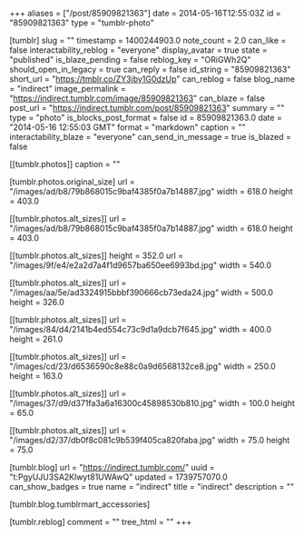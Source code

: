 +++
aliases = ["/post/85909821363"]
date = 2014-05-16T12:55:03Z
id = "85909821363"
type = "tumblr-photo"

[tumblr]
slug = ""
timestamp = 1400244903.0
note_count = 2.0
can_like = false
interactability_reblog = "everyone"
display_avatar = true
state = "published"
is_blaze_pending = false
reblog_key = "ORiGWh2Q"
should_open_in_legacy = true
can_reply = false
id_string = "85909821363"
short_url = "https://tmblr.co/ZY3jby1G0dzUp"
can_reblog = false
blog_name = "indirect"
image_permalink = "https://indirect.tumblr.com/image/85909821363"
can_blaze = false
post_url = "https://indirect.tumblr.com/post/85909821363"
summary = ""
type = "photo"
is_blocks_post_format = false
id = 85909821363.0
date = "2014-05-16 12:55:03 GMT"
format = "markdown"
caption = ""
interactability_blaze = "everyone"
can_send_in_message = true
is_blazed = false

[[tumblr.photos]]
caption = ""

[tumblr.photos.original_size]
url = "/images/ad/b8/79b868015c9baf4385f0a7b14887.jpg"
width = 618.0
height = 403.0

[[tumblr.photos.alt_sizes]]
url = "/images/ad/b8/79b868015c9baf4385f0a7b14887.jpg"
width = 618.0
height = 403.0

[[tumblr.photos.alt_sizes]]
height = 352.0
url = "/images/9f/e4/e2a2d7a4f1d9657ba650ee6993bd.jpg"
width = 540.0

[[tumblr.photos.alt_sizes]]
url = "/images/aa/5e/ad3324915bbbf390666cb73eda24.jpg"
width = 500.0
height = 326.0

[[tumblr.photos.alt_sizes]]
url = "/images/84/d4/2141b4ed554c73c9d1a9dcb7f645.jpg"
width = 400.0
height = 261.0

[[tumblr.photos.alt_sizes]]
url = "/images/cd/23/d6536590c8e88c0a9d6568132ce8.jpg"
width = 250.0
height = 163.0

[[tumblr.photos.alt_sizes]]
url = "/images/37/d9/d371fa3a6a16300c45898530b810.jpg"
width = 100.0
height = 65.0

[[tumblr.photos.alt_sizes]]
url = "/images/d2/37/db0f8c081c9b539f405ca820faba.jpg"
width = 75.0
height = 75.0

[tumblr.blog]
url = "https://indirect.tumblr.com/"
uuid = "t:PgyUJU3SA2Klwyt81UWAwQ"
updated = 1739757070.0
can_show_badges = true
name = "indirect"
title = "indirect"
description = ""

[tumblr.blog.tumblrmart_accessories]

[tumblr.reblog]
comment = ""
tree_html = ""
+++
